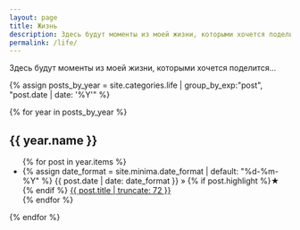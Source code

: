```yaml
---
layout: page
title: Жизнь
description: Здесь будут моменты из моей жизни, которыми хочется поделится.
permalink: /life/
---
```


Здесь будут моменты из моей жизни, которыми хочется поделится...

{% assign posts_by_year = site.categories.life | group_by_exp:"post", "post.date | date: '%Y'" %}

{% for year in posts_by_year %}
<h2>{{ year.name }}</h2>
<ul>
  {% for post in year.items %}
    <!-- <li>
      {{ post.date | date_to_string  | split: " " | slice: 0, 2 | join: " " }} » 
      {% if post.highlight %}&starf; {% endif %}
      <a href="{{ post.url }}" title="{{ post.title }}">
        {{ post.title | truncate: 72 }}
      </a>
    </li> -->
    <li>
      {% assign date_format = site.minima.date_format | default: "%d-%m-%Y" %}
      {{ post.date | date: date_format }} »
      <!-- &verbar; {{ post.category | capitalize }} -->
      {% if post.highlight %}&starf; {% endif %}
      <a href="{{ post.url }}" title="{{ post.title }}">
        {{ post.title | truncate: 72 }}
      </a>
    </li>
  {% endfor %}
</ul>
{% endfor %}